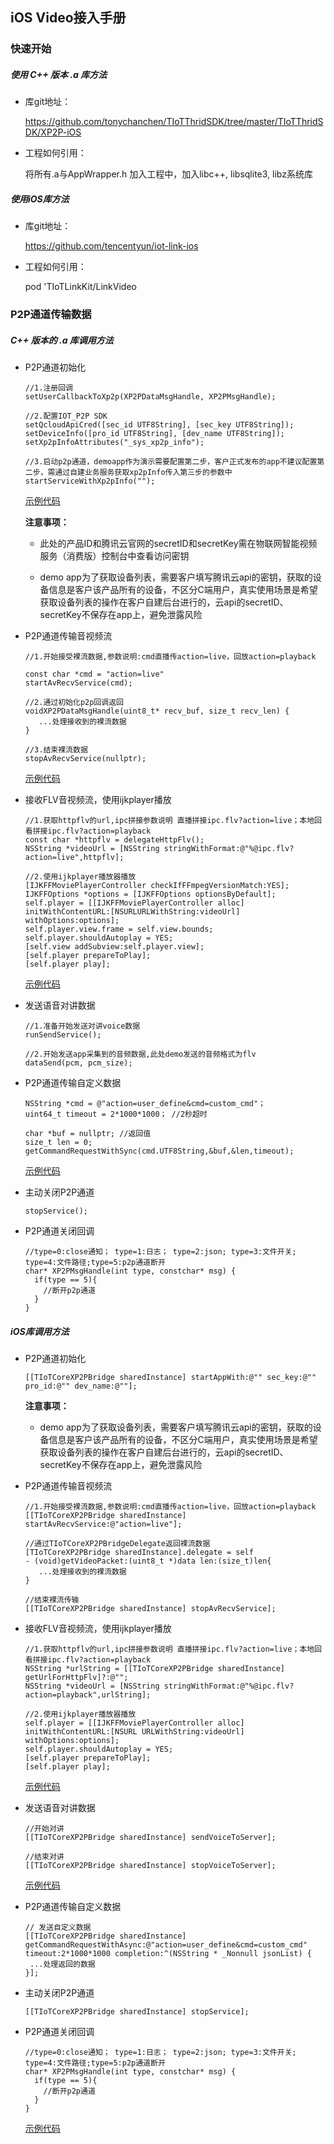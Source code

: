 ## iOS Video接入手册

### 快速开始

#####  使用 C++ 版本 .a 库方法

* 库git地址：
  
   https://github.com/tonychanchen/TIoTThridSDK/tree/master/TIoTThridSDK/XP2P-iOS

* 工程如何引用： 
 
   将所有.a与AppWrapper.h 加入工程中，加入libc++, libsqlite3, libz系统库

##### 使用iOS库方法

* 库git地址：

  https://github.com/tencentyun/iot-link-ios

* 工程如何引用：

  pod 'TIoTLinkKit/LinkVideo


### P2P通道传输数据

##### C++ 版本的 .a 库调用方法

*  P2P通道初始化

	```
	//1.注册回调
	setUserCallbackToXp2p(XP2PDataMsgHandle, XP2PMsgHandle);
	
	//2.配置IOT_P2P SDK
	setQcloudApiCred([sec_id UTF8String], [sec_key UTF8String]);
	setDeviceInfo([pro_id UTF8String], [dev_name UTF8String]);
	setXp2pInfoAttributes("_sys_xp2p_info");
	
	//3.启动p2p通道，demoapp作为演示需要配置第二步，客户正式发布的app不建议配置第二步，需通过自建业务服务获取xp2pInfo传入第三步的参数中
	startServiceWithXp2pInfo("");
	
	```
	[示例代码](https://github.com/tencentyun/iot-link-ios/blob/master/Source/SDK/LinkVideo/TIoTCoreXP2PBridge.mm)

	**注意事项：**
	
	* 此处的产品ID和腾讯云官网的secretID和secretKey需在物联网智能视频服务（消费版）控制台中查看访问密钥
	
	* demo app为了获取设备列表，需要客户填写腾讯云api的密钥，获取的设备信息是客户该产品所有的设备，不区分C端用户，真实使用场景是希望获取设备列表的操作在客户自建后台进行的，云api的secretID、secretKey不保存在app上，避免泄露风险



* P2P通道传输音视频流

	```
	//1.开始接受裸流数据,参数说明:cmd直播传action=live，回放action=playback
	
	const char *cmd = "action=live"
	startAvRecvService(cmd);
	
	//2.通过初始化p2p回调返回
	voidXP2PDataMsgHandle(uint8_t* recv_buf, size_t recv_len) {
	   ...处理接收到的裸流数据
	}
	
	//3.结束裸流数据
	stopAvRecvService(nullptr);
	```
	[示例代码](https://github.com/tencentyun/iot-link-ios/blob/master/Source/SDK/LinkVideo/TIoTCoreXP2PBridge.mm)

* 接收FLV音视频流，使用ijkplayer播放

	```
	//1.获取httpflv的url,ipc拼接参数说明 直播拼接ipc.flv?action=live；本地回看拼接ipc.flv?action=playback
	const char *httpflv = delegateHttpFlv();
	NSString *videoUrl = [NSString stringWithFormat:@"%@ipc.flv?action=live",httpflv];
	
	//2.使用ijkplayer播放器播放
	[IJKFFMoviePlayerController checkIfFFmpegVersionMatch:YES];
	IJKFFOptions *options = [IJKFFOptions optionsByDefault];
	self.player = [[IJKFFMoviePlayerController alloc] initWithContentURL:[NSURLURLWithString:videoUrl] withOptions:options];
	self.player.view.frame = self.view.bounds;
	self.player.shouldAutoplay = YES;
	[self.view addSubview:self.player.view];
	[self.player prepareToPlay];
	[self.player play];
	```
	[示例代码](https://github.com/tencentyun/iot-link-ios/blob/master/Source/SDK/LinkVideo/TIoTCoreXP2PBridge.mm)

* 发送语音对讲数据
	
	```
	//1.准备开始发送对讲voice数据
	runSendService();
	
	//2.开始发送app采集到的音频数据,此处demo发送的音频格式为flv
	dataSend(pcm, pcm_size);
	```


* P2P通道传输自定义数据
	
	```
	NSString *cmd = @"action=user_define&cmd=custom_cmd"；
	uint64_t timeout = 2*1000*1000； //2秒超时
	
	char *buf = nullptr; //返回值
	size_t len = 0;
	getCommandRequestWithSync(cmd.UTF8String,&buf,&len,timeout);
	```
	[示例代码](https://github.com/tencentyun/iot-link-ios/blob/master/Source/SDK/LinkVideo/TIoTCoreXP2PBridge.mm)


* 主动关闭P2P通道

	```
	stopService();
	```

* P2P通道关闭回调
	
	```
	//type=0:close通知； type=1:日志； type=2:json; type=3:文件开关; type=4:文件路径;type=5:p2p通道断开
	char* XP2PMsgHandle(int type, constchar* msg) {
	  if(type == 5){
	    //断开p2p通道
	  }
	}
	```

##### iOS库调用方法
* P2P通道初始化
	
	```
	[[TIoTCoreXP2PBridge sharedInstance] startAppWith:@"" sec_key:@"" pro_id:@"" dev_name:@""];
	```
	**注意事项：**

	* demo app为了获取设备列表，需要客户填写腾讯云api的密钥，获取的设备信息是客户该产品所有的设备，不区分C端用户，真实使用场景是希望获取设备列表的操作在客户自建后台进行的，云api的secretID、secretKey不保存在app上，避免泄露风险

* P2P通道传输音视频流
	
	```
	//1.开始接受裸流数据,参数说明:cmd直播传action=live，回放action=playback
	[[TIoTCoreXP2PBridge sharedInstance] startAvRecvService:@"action=live"];
	
	//通过TIoTCoreXP2PBridgeDelegate返回裸流数据
	[TIoTCoreXP2PBridge sharedInstance].delegate = self
	- (void)getVideoPacket:(uint8_t *)data len:(size_t)len{
	   ...处理接收到的裸流数据
	}
	
	//结束裸流传输
	[[TIoTCoreXP2PBridge sharedInstance] stopAvRecvService];
	```

* 接收FLV音视频流，使用ijkplayer播放
	
	```
	//1.获取httpflv的url,ipc拼接参数说明 直播拼接ipc.flv?action=live；本地回看拼接ipc.flv?action=playback
	NSString *urlString = [[TIoTCoreXP2PBridge sharedInstance] getUrlForHttpFlv]?:@"";
	NSString *videoUrl = [NSString stringWithFormat:@"%@ipc.flv?action=playback",urlString];
	
	//2.使用ijkplayer播放器播放
	self.player = [[IJKFFMoviePlayerController alloc] initWithContentURL:[NSURL URLWithString:videoUrl] withOptions:options];
	self.player.shouldAutoplay = YES;
	[self.player prepareToPlay];
	[self.player play];
	```
	[示例代码](https://github.com/tencentyun/iot-link-ios/blob/master/Source/LinkSDKDemo/Home/Controllers/Device/TIoTPlayMovieVC.m)

* 发送语音对讲数据
	
	```
	//开始对讲
	[[TIoTCoreXP2PBridge sharedInstance] sendVoiceToServer];
	
	//结束对讲
	[[TIoTCoreXP2PBridge sharedInstance] stopVoiceToServer];
	```
	[示例代码](https://github.com/tencentyun/iot-link-ios/blob/master/Source/LinkSDKDemo/Home/Controllers/Device/TIoTPlayMovieVC.m)

* P2P通道传输自定义数据
	
	```
	// 发送自定义数据
	[[TIoTCoreXP2PBridge sharedInstance] getCommandRequestWithAsync:@"action=user_define&cmd=custom_cmd" timeout:2*1000*1000 completion:^(NSString * _Nonnull jsonList) {
	 ...处理返回的数据
	}];
	```

* 主动关闭P2P通道

	```
	[[TIoTCoreXP2PBridge sharedInstance] stopService];
	```

* P2P通道关闭回调

	```
	//type=0:close通知； type=1:日志； type=2:json; type=3:文件开关; type=4:文件路径;type=5:p2p通道断开
	char* XP2PMsgHandle(int type, constchar* msg) {
	  if(type == 5){
	    //断开p2p通道
	  }
	}
	```
	[示例代码](https://github.com/tencentyun/iot-link-ios/blob/master/Source/SDK/LinkVideo/TIoTCoreXP2PBridge.mm)



